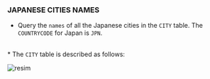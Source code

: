 ### JAPANESE CITIES NAMES

* Query the <code>names</code> of all the Japanese cities in the <code>CITY</code> table. The <code>COUNTRYCODE</code> for Japan is <code>JPN</code>.
<br>
* The <code>CITY</code> table is described as follows:

![resim](https://s3.amazonaws.com/hr-challenge-images/8137/1449729804-f21d187d0f-CITY.jpg)